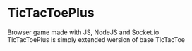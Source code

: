 # TicTacToePlus
Browser game made with JS, NodeJS and Socket.io </br>
TicTacToePlus is simply extended wersion of base TicTacToe
